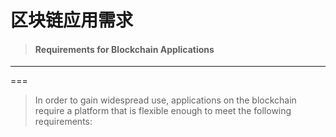# 区块链应用需求

> #### Requirements for Blockchain Applications

---

===

> In order to gain widespread use, applications on the blockchain require a platform that is flexible enough to meet the following requirements:



